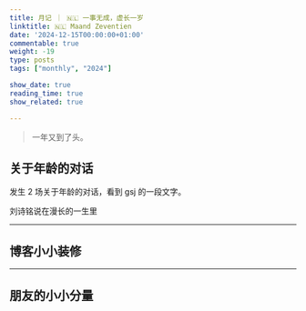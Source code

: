 ```yaml
---
title: 月记 ｜ 🇳🇱 一事无成，虚长一岁
linktitle: 🇳🇱 Maand Zeventien
date: '2024-12-15T00:00:00+01:00'
commentable: true
weight: -19
type: posts
tags: ["monthly", "2024"]

show_date: true
reading_time: true
show_related: true

---
```


> 一年又到了头。

## 关于年龄的对话

发生 2 场关于年龄的对话，看到 gsj 的一段文字。

刘诗铭说在漫长的一生里

---

## 博客小小装修


---

## 朋友的小小分量